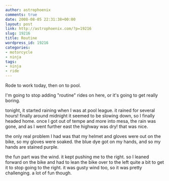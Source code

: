 ```yaml
---
author: astrophoenix
comments: true
date: 2008-08-05 22:31:38+00:00
layout: post
link: http://astrophoenix.com/?p=19216
slug: 19216
title: Routine
wordpress_id: 19216
categories:
- motorcycle
- ninja
tags:
- ninja
- ride
---
```


Rode to work today, then on to pool.

I'm going to stop adding "routine" rides on here, or it's going to get really boring.

tonight, it started raining when I was at pool league. it rained for several hours! finally around midnight it seemed to be slowing down, so I finally headed home. once I got out of tempe and more into mesa, the rain was gone, and as I went further east the highway was dry! that was nice.

the only real problem I had was that my helmet and gloves were out on the bike, so my gloves were soaked. the blue dye got on my hands, and so my hands are stained purple.

the fun part was the wind. it kept pushing me to the right. so I leaned forward on the bike and had to lean the bike over to the left quite a bit to get it to stop going to the right. it was gusty wind too, so it was pretty challenging. a lot of fun though.
